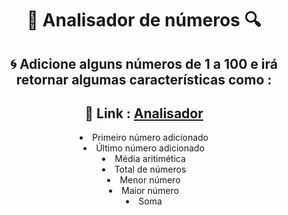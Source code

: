 <div align="center">
  <h1> 🔎 Analisador de números 🔍</h1>
  <h2> 🌀  Adicione alguns números de 1 a 100 e irá retornar algumas características como : </h2>
  <h2> 📎 Link : <a href="">Analisador<a> </h2>
  <li>Primeiro número adicionado</li>
  <li>Último número adicionado</li>
  <li>Média aritimética</li>
  <li>Total de números</li>
   <li>Menor número</li>
   <li>Maior número</li>
   <li>Soma</li>
<div>
  

